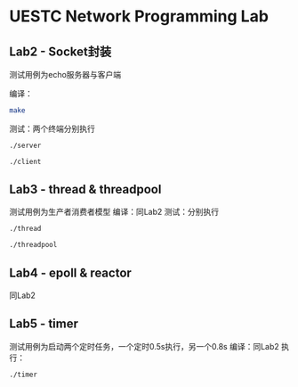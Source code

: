 # UESTC Network Programming Lab
## Lab2 - Socket封装
测试用例为echo服务器与客户端

编译：
```bash 
make
```
测试：两个终端分别执行
```bash 
./server
```
```bash 
./client
```
## Lab3 - thread & threadpool
测试用例为生产者消费者模型
编译：同Lab2
测试：分别执行
```bash 
./thread
```
```bash 
./threadpool
```
## Lab4 - epoll & reactor
同Lab2 
## Lab5 - timer
测试用例为启动两个定时任务，一个定时0.5s执行，另一个0.8s
编译：同Lab2
执行：
```bash 
./timer
```

